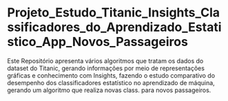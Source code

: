 # Projeto_Estudo_Titanic_Insights_Classificadores_do_Aprendizado_Estatistico_App_Novos_Passageiros
Este Repositório apresenta vários algoritmos que tratam os dados do dataset do Titanic, gerando informações por meio de representações gráficas e conhecimento com Insights, fazendo o estudo comparativo do desempenho dos classificadores estatístico no aprendizado de máquina, gerando um algoritmo que realiza novas class. para novos passageiros.
